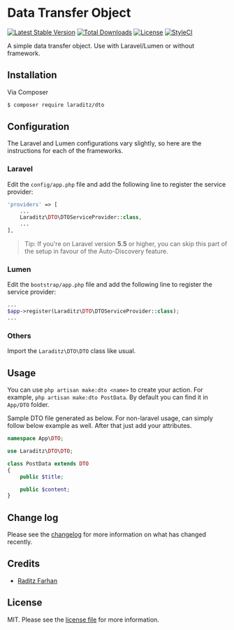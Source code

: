 # Data Transfer Object

[![Latest Stable Version](https://poser.pugx.org/laraditz/dto/v/stable?format=flat-square)](https://packagist.org/packages/laraditz/dto)
[![Total Downloads](https://img.shields.io/packagist/dt/laraditz/action?style=flat-square)](https://packagist.org/packages/laraditz/dto)
[![License](https://poser.pugx.org/laraditz/dto/license?format=flat-square)](https://packagist.org/packages/laraditz/dto)
[![StyleCI](https://github.styleci.io/repos/7548986/shield?style=square)](https://github.com/laraditz/dto)

A simple data transfer object. Use with Laravel/Lumen or without framework.

## Installation

Via Composer

``` bash
$ composer require laraditz/dto
```

## Configuration

The Laravel and Lumen configurations vary slightly, so here are the instructions for each of the frameworks.

### Laravel

Edit the `config/app.php` file and add the following line to register the service provider:

```php
'providers' => [
    ...
    Laraditz\DTO\DTOServiceProvider::class,
    ...
],
```

> Tip: If you're on Laravel version **5.5** or higher, you can skip this part of the setup in favour of the Auto-Discovery feature.

### Lumen

Edit the `bootstrap/app.php` file and add the following line to register the service provider:

```php
...
$app->register(Laraditz\DTO\DTOServiceProvider::class);
...
```

### Others

Import the `Laraditz\DTO\DTO` class like usual.

## Usage

You can use `php artisan make:dto <name>` to create your action. For example, `php artisan make:dto PostData`. By default you can find it in `App/DTO` folder. 

Sample DTO file generated as below. For non-laravel usage, can simply follow below example as well. After that just add your attributes.

```php
namespace App\DTO;

use Laraditz\DTO\DTO;

class PostData extends DTO
{
    public $title;

    public $content;
}
```
## Change log

Please see the [changelog](CHANGELOG.md) for more information on what has changed recently.

## Credits

- [Raditz Farhan](https://github.com/raditzfarhan)

## License

MIT. Please see the [license file](LICENSE) for more information.


